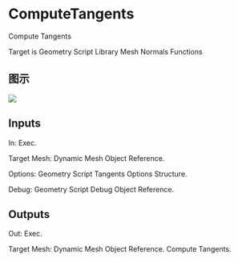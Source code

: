 # ComputeTangents

Compute Tangents

Target is Geometry Script Library Mesh Normals Functions

## 图示

![]($-20221218-19122324.png)

## Inputs

In: Exec.

Target Mesh: Dynamic Mesh Object Reference.

Options: Geometry Script Tangents Options Structure.

Debug: Geometry Script Debug Object Reference.  

## Outputs

Out: Exec.

Target Mesh: Dynamic Mesh Object Reference. Compute Tangents.

